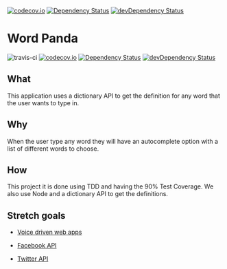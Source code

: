  [![codecov.io](https://codecov.io/github/olot/wordpanda/coverage.svg?branch=master)](https://codecov.io/github/olot/wordpanda?branch=master) [![Dependency Status](https://david-dm.org/olot/wordpanda.svg)](https://david-dm.org/olot/wordpanda) [![devDependency Status](https://david-dm.org/olot/wordpanda/dev-status.svg)](https://david-dm.org/oloy/wordpanda#info=devDependencies)


# Word Panda

![travis-ci](https://travis-ci.org/olot/wordpanda.svg?branch=master)
[![codecov.io](https://codecov.io/github/olot/wordpanda/coverage.svg?branch=master)](https://codecov.io/github/olot/wordpanda?branch=master)
[![Dependency Status](https://david-dm.org/olot/wordpanda.svg)](https://david-dm.org/olot/wordpanda)
[![devDependency Status](https://david-dm.org/olot/wordpanda/dev-status.svg)](https://david-dm.org/oloy/wordpanda#info=devDependencies)



## What
This application uses a dictionary API to get the definition for any word that the user wants to type in.   


## Why
When the user type any word they will have an autocomplete option with a list of different words to choose.

## How
This project it is done using TDD and having the 90% Test Coverage. We also use Node and a dictionary API to get the definitions.  

## Stretch goals

* [Voice driven web apps](https://developers.google.com/web/updates/2013/01/Voice-Driven-Web-Apps-Introduction-to-the-Web-Speech-API?hl=en)

* [Facebook API](https://developers.facebook.com/docs/apis-and-sdks)

* [Twitter API](https://dev.twitter.com/rest/public)
